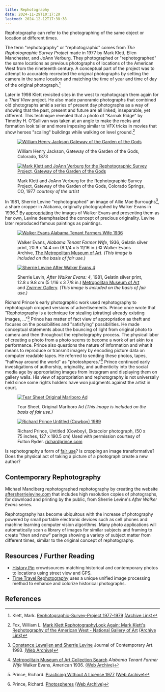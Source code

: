 ```yaml
---
title: Rephotography
date: 2024-11-29T10:17:20
lastmod: 2024-12-12T17:38:38
---
```


Rephotography can refer to the photographing of the same object or location at different times.

The term "rephotography" or "rephotographic" comes from _The Rephotographic Survey Project_ made in 1977 by Mark Klett, Ellen Manchester, and JoAnn Verburg. They photographed or "rephotographed" the same locations as previous photographs of locations of the American West from the nineteenth century. A conceptual part of the project was to attempt to accurately recreated the original photographs by setting the camera in the same location and matching the time of year and time of day of the original photograph.[^klett-rephotography]

Later in 1998 Klett revisited sites in the west to rephotograph them again for a _Third View_ project. He also made panoramic photographs that combined old photographs amid a series of present day photographs as a way of showing that the past, present and future are all linked, inseparable, yet different. This technique revealed that a photo of "Karnak Ridge" by Timothy H. O'Sullivan was taken at an angle to make the rocks and formation look taller and more imposing similar to VFX tricks in movies that show heroes "scaling" buildings while walking on level ground.[^fox-third-view]

<div class="gallery-grid">
<figure>

[![William Henry Jackson Gateway of the Garden of the Gods](./attachments/William-Henry-Jackson_Gateway-of-the-Garden-of-the-Gods_Colorado-1873.jpg)](./attachments/William-Henry-Jackson_Gateway-of-the-Garden-of-the-Gods_Colorado-1873.jpg)

<figcaption>

William Henry Jackson, Gateway of the Garden of the Gods, Colorado, 1873

</figcaption>
</figure>

<figure>

[![Mark Klett and JoAnn Verburg for the Rephotographic Survey Project, Gateway of the Garden of the Gods](./attachments/Mark-Klett-and-JoAnn-Verburg_Gateway-of-the-Garden-of-the-Gods_Colorado-Springs_CO_1977.jpg)](./attachments/Mark-Klett-and-JoAnn-Verburg_Gateway-of-the-Garden-of-the-Gods_Colorado-Springs_CO_1977.jpg)

<figcaption>

Mark Klett and JoAnn Verburg for the Rephotographic Survey Project, Gateway of the Garden of the Gods, Colorado Springs, CO, 1977 _courtesy of the artist_

</figcaption>
</figure>
</div>

In 1981, Sherrie Levine "rephotographed" an image of Allie Mae Burroughs[^jca-levine], a share cropper in Alabama, originally photographed by Walker Evans in 1936.[^evans-met] By [appropriating](../art-faq/appropriation.md) the images of Walker Evans and presenting them as her own, Levine deemphasized the concept of precious originality. Levine later reproduced famous paintings as paintings.

<div class="gallery-grid">
<figure>

[![Walker Evans Alabama Tenant Farmers Wife 1936](./attachments/1936_Walker-Evans_Alabama-Tenant-Famer-Wife.jpg)](./attachments/1936_Walker-Evans_Alabama-Tenant-Famer-Wife.jpg)

<figcaption>

Walker Evans, _Alabama Tenant Farmer Wife_, 1936, Gelatin silver print, 20.9 x 14.4 cm (8 1/4 x 5 11/16 in.) © Walker Evans Archive, [The Metropolitan Museum of Art](https://www.metmuseum.org/art/collection/search/284685). _(This image is included on the basis of fair use.)_

</figcaption>
</figure>
<figure>

[![Sherrie Levine After Walker Evans 4](./attachments/1981_Sherrie-Levine_After-Walker-Evans-4.jpg)](./attachments/1981_Sherrie-Levine_After-Walker-Evans-4.jpg)

<figcaption>

Sherrie Levin, _After Walker Evans: 4_, 1981, Gelatin silver print, 12.8 x 9.8 cm (5 1/16 x 3 7/8 in.) [Metropolitan Museum of Art](https://www.metmuseum.org/art/collection/search/267214) and [Zwirner Gallery](https://www.davidzwirner.com/artists/sherrie-levine). _(This image is included on the basis of fair use.)_

</figcaption>
</figure>
</div>

Richard Prince's early photographic work used rephotography to rephotograph cropped versions of advertisements. Prince once wrote that "Rephotography is a technique for stealing (pirating) already existing images, ..."[^prince-without-license] Prince has matter of fact view of appropriation as theft and focuses on the possibilities and "satisfying" possibilities. He made conceptual statements about the bouncing of light from original photo to camera and then throughout the rephotography process. The physical labor of creating a photo from a photo seems to become a work of art akin to a performance. Prince also questions the nature of information and what it means to reproduce or transmit imagery by encoding picture data on computer readable tapes. He referred to sending these photos, tapes, "halfway around the world" as "photoshperes."[^prince-photospheres] Prince continued early investigations of authorship, originality, and authenticity into the social media age by appropriating images from Instagram and displaying them on gallery walls. His view of appropriation and rephotography is not universally held since some rights holders have won judgments against the artist in court.

<div class="gallery-grid">
<figure>

[![Tear Sheet Original Marlboro Ad](./attachments/Tear-Sheat_Original-Marlboro-Ad.jpg)](./attachments/Tear-Sheat_Original-Marlboro-Ad.jpg)

<figcaption>

Tear Sheet, Original Marlboro Ad _(This image is included on the basis of fair use.)_

</figcaption>
</figure>
<figure>

[![Richard Prince Untitled (Cowboy) 1989](./attachments/1989_Richard-Prince-Cowboys-Untitled.jpg)](./attachments/1989_Richard-Prince-Cowboys-Untitled.jpg)

<figcaption>

Richard Prince, Untitled (Cowboy), Ektacolor photograph, (50 x 75 inches, 127 x 190.5 cm) Used with permission courtesy of Fulton Ryder. [richardprince.com](http://www.richardprince.com/photographs/cowboys/)

</figcaption>
</figure>
</div>

Is rephotography a form of [fair use](../copyright/fair-use.md)? Is cropping an image transformative? Does the physical act of taking a picture of a photograph create a new author?

## Contemporary Rephotography

Michael Mandiberg rephotographed rephotography by creating the website [aftersherrielevine.com](https://www.aftersherrielevine.com/) that includes high resolution copies of photographs, for download and printing by the public, from Sherrie Levine's _After Walker Evans_ series.

Rephotography has become ubiquitous with the increase of photography powered by small portable electronic devices such as cell phones and machine learning computer vision algorithms. Many photo applications will automatically scan a library of images for similar subjects and framing to create "then and now" parings showing a variety of subject matter from different times, similar to the original concept of rephotography.

## Resources / Further Reading

- [History Pin](https://www.historypin.org/en/) crowdsources matching historical and contemporary photos to locations using street view and GPS.
- [Time Travel Rephotography](https://github.com/Time-Travel-Rephotography/Time-Travel-Rephotography.github.io) uses a unique unified image processing method to enhance and colorize historical photographs.

## References

[^klett-rephotography]: Klett, Mark. [Rephotographic-Survey-Project 1977-1979](https://www.markklett.com/projects/rephotographic-survey-project) [(Archive Link)](https://web.archive.org/web/20241129152939/https://www.markklett.com/projects/rephotographic-survey-project)
[^fox-third-view]: Fox, William L. [Mark Klett RephotographyLook Again: Mark Klett's Rephotography of the American West - National Gallery of Art](https://www.nga.gov/stories/west-to-east/mark-klett-rephotography-american-west.html) [(Archive Link)](https://web.archive.org/web/20241006091839/https://www.nga.gov/stories/west-to-east/mark-klett-rephotography-american-west.html)
[^evans-met]: [Metropolitain Museum of Art Collection Search](https://www.metmuseum.org/art/collection/search/284685) _Alabama Tenant Farmer Wife_ Walker Evans, American 1936. [(Web Archive)](https://web.archive.org/web/20240716202322/https://www.metmuseum.org/art/collection/search/284685)
[^jca-levine]: [Constance Lewallen and Sherrie Levine](https://www.jca-online.com/slevine.html) Journal of Contemporary Art. 1993. [(Web Archive)](https://web.archive.org/web/20020802095936/http://www.jca-online.com/slevine.html)
[^prince-without-license]: Prince, Richard. [Practicing Without A License 1977](http://www.richardprince.com/writings/practicing-without-a-license-1977/) [(Web Archive)](https://web.archive.org/web/20111007135329/http://www.richardprince.com/writings/practicing-without-a-license-1977/)
[^prince-photospheres]: Prince, Richard. [Photospheres](http://www.richardprince.com/writings/photospheres/) [(Web Archive)](https://web.archive.org/web/20111007135708/http://www.richardprince.com/writings/photospheres/)
